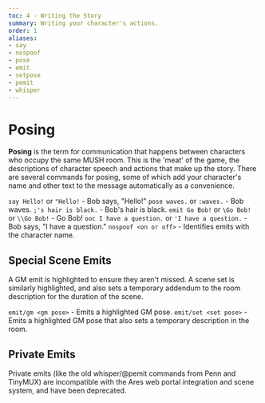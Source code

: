 ```yaml
---
toc: 4 - Writing the Story
summary: Writing your character's actions.
order: 1
aliases:
- say
- nospoof
- pose
- emit
- setpose
- pemit
- whisper
---
```

# Posing

**Posing** is the term for communication that happens between characters who occupy the same MUSH room.  This is the 'meat' of the game, the descriptions of character speech and actions that make up the story. There are several commands for posing, some of which add your character's name and other text to the message automatically as a convenience.

`say Hello!` or `"Hello!` - Bob says, "Hello!"
`pose waves.` or `:waves.` - Bob waves.
`;'s hair is black.` - Bob's hair is black.
`emit Go Bob!` or `\Go Bob!` or `\\Go Bob!` - Go Bob!
`ooc I have a question.` or `'I have a question.` - <OOC> Bob says, "I have a question."
`nospoof <on or off>` - Identifies emits with the character name.

## Special Scene Emits

A GM emit is highlighted to ensure they aren't missed.  A scene set is similarly highlighted, and also sets a temporary addendum to the room description for the duration of the scene.

`emit/gm <gm pose>` - Emits a highlighted GM pose.
`emit/set <set pose>` - Emits a highlighted GM pose that also sets a temporary description in the room.

## Private Emits

Private emits (like the old whisper/@pemit commands from Penn and TinyMUX) are incompatible with the Ares web portal integration and scene system, and have been deprecated.